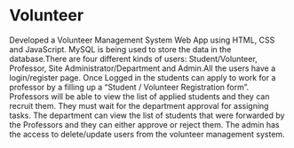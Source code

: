 # Volunteer
Developed a Volunteer Management System Web App using HTML, CSS and JavaScript. MySQL is being used to store the data in the database.There are four different kinds of users: Student/Volunteer, Professor, Site Administrator/Department and Admin.All the users have a login/register page. Once Logged in the students can apply to work for a professor by a filling up a “Student / Volunteer Registration form”. Professors will be able to view the list of applied students and they can recruit them. They must wait for the department approval for assigning tasks. The department can view the list of students that were forwarded by the Professors and they can either approve or reject them. The admin has the access to delete/update users from the volunteer management system.
